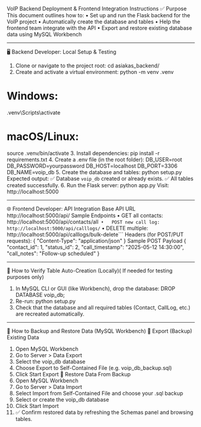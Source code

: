 VoIP Backend Deployment & Frontend Integration Instructions
✅ Purpose
This document outlines how to:
•	Set up and run the Flask backend for the VoIP project
•	Automatically create the database and tables
•	Help the frontend team integrate with the API
•	Export and restore existing database data using MySQL Workbench
________________________________________
🖥️ Backend Developer: Local Setup & Testing
1. Clone or navigate to the project root:
cd asiakas_backend/
2. Create and activate a virtual environment:
python -m venv .venv
# Windows:
.venv\Scripts\activate
# macOS/Linux:
source .venv/bin/activate
3. Install dependencies:
pip install -r requirements.txt
4. Create a .env file (in the root folder):
DB_USER=root
DB_PASSWORD=yourpassword
DB_HOST=localhost
DB_PORT=3306
DB_NAME=voip_db
5. Create the database and tables:
python setup.py
Expected output:
✅ Database `voip_db` created or already exists.
✅ All tables created successfully.
6. Run the Flask server:
python app.py
Visit: http://localhost:5000
________________________________________
🌐 Frontend Developer: API Integration
Base API URL
http://localhost:5000/api/
Sample Endpoints
•	GET all contacts:
http://localhost:5000/api/contacts/all```
•	POST new call log:
http://localhost:5000/api/calllogs/```
•	DELETE multiple:
http://localhost:5000/api/calllogs/bulk-delete```
Headers (for POST/PUT requests):
{
  "Content-Type": "application/json"
}
Sample POST Payload
{
  "contact_id": 1,
  "status_id": 2,
  "call_timestamp": "2025-05-12 14:30:00",
  "call_notes": "Follow-up scheduled"
}
________________________________________
🧪 How to Verify Table Auto-Creation (Locally)( If needed for testing  purposes only)
1.	In MySQL CLI or GUI (like Workbench), drop the database:
DROP DATABASE voip_db;
2.	Re-run:
python setup.py
3.	Check that the database and all required tables (Contact, CallLog, etc.) are recreated automatically.
________________________________________
💾 How to Backup and Restore Data (MySQL Workbench)
🔹 Export (Backup) Existing Data
1.	Open MySQL Workbench
2.	Go to Server > Data Export
3.	Select the voip_db database
4.	Choose Export to Self-Contained File (e.g. voip_db_backup.sql)
5.	Click Start Export
🔹 Restore Data From Backup
1.	Open MySQL Workbench
2.	Go to Server > Data Import
3.	Select Import from Self-Contained File and choose your .sql backup
4.	Select or create the voip_db database
5.	Click Start Import
6.	✅ Confirm restored data by refreshing the Schemas panel and browsing tables.
